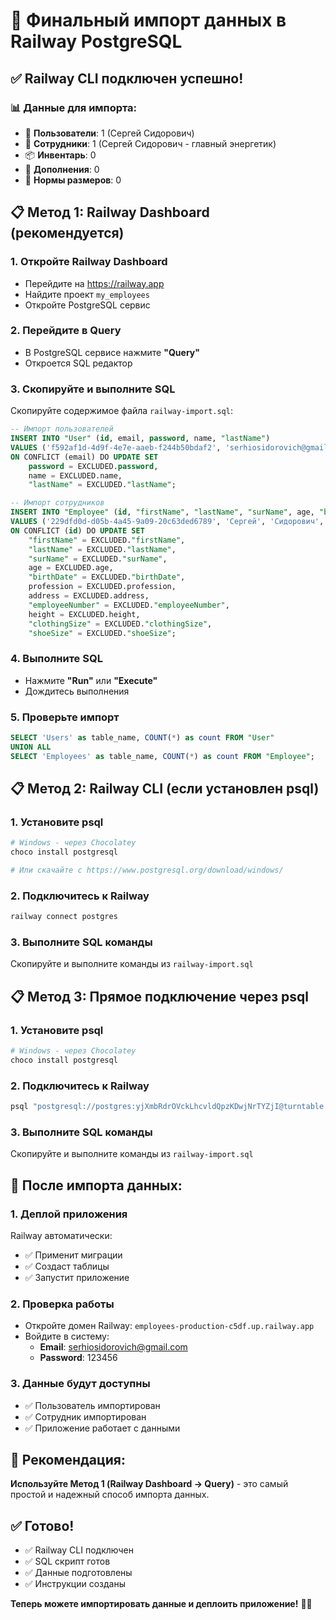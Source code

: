 # 🚀 Финальный импорт данных в Railway PostgreSQL

## ✅ **Railway CLI подключен успешно!**

### **📊 Данные для импорта:**
- 👥 **Пользователи**: 1 (Сергей Сидорович)
- 👷 **Сотрудники**: 1 (Сергей Сидорович - главный энергетик)
- 📦 **Инвентарь**: 0
- 🔧 **Дополнения**: 0
- 📏 **Нормы размеров**: 0

## 📋 **Метод 1: Railway Dashboard (рекомендуется)**

### **1. Откройте Railway Dashboard**
- Перейдите на https://railway.app
- Найдите проект `my_employees`
- Откройте PostgreSQL сервис

### **2. Перейдите в Query**
- В PostgreSQL сервисе нажмите **"Query"**
- Откроется SQL редактор

### **3. Скопируйте и выполните SQL**
Скопируйте содержимое файла `railway-import.sql`:

```sql
-- Импорт пользователей
INSERT INTO "User" (id, email, password, name, "lastName") 
VALUES ('f592af1d-4d9f-4e7e-aaeb-f244b50bdaf2', 'serhiosidorovich@gmail.com', '$2b$10$zHasLgG8aGfnqjWYyZWOvO477XE1bbN5oaYUqkhgObzE0uGertFH6', 'Сергей', 'Сидорович')
ON CONFLICT (email) DO UPDATE SET
    password = EXCLUDED.password,
    name = EXCLUDED.name,
    "lastName" = EXCLUDED."lastName";

-- Импорт сотрудников
INSERT INTO "Employee" (id, "firstName", "lastName", "surName", age, "birthDate", profession, address, "employeeNumber", height, "clothingSize", "shoeSize", "userId") 
VALUES ('229dfd0d-d05b-4a45-9a09-20c63ded6789', 'Сергей', 'Сидорович', 'Юрьевич', 38, '1987-05-13T00:00:00.000Z', 'главный энергетик', '65 Смирнова', '9439', 180, '52', '43', 'f592af1d-4d9f-4e7e-aaeb-f244b50bdaf2')
ON CONFLICT (id) DO UPDATE SET
    "firstName" = EXCLUDED."firstName",
    "lastName" = EXCLUDED."lastName",
    "surName" = EXCLUDED."surName",
    age = EXCLUDED.age,
    "birthDate" = EXCLUDED."birthDate",
    profession = EXCLUDED.profession,
    address = EXCLUDED.address,
    "employeeNumber" = EXCLUDED."employeeNumber",
    height = EXCLUDED.height,
    "clothingSize" = EXCLUDED."clothingSize",
    "shoeSize" = EXCLUDED."shoeSize";
```

### **4. Выполните SQL**
- Нажмите **"Run"** или **"Execute"**
- Дождитесь выполнения

### **5. Проверьте импорт**
```sql
SELECT 'Users' as table_name, COUNT(*) as count FROM "User"
UNION ALL
SELECT 'Employees' as table_name, COUNT(*) as count FROM "Employee";
```

## 📋 **Метод 2: Railway CLI (если установлен psql)**

### **1. Установите psql**
```bash
# Windows - через Chocolatey
choco install postgresql

# Или скачайте с https://www.postgresql.org/download/windows/
```

### **2. Подключитесь к Railway**
```bash
railway connect postgres
```

### **3. Выполните SQL команды**
Скопируйте и выполните команды из `railway-import.sql`

## 📋 **Метод 3: Прямое подключение через psql**

### **1. Установите psql**
```bash
# Windows - через Chocolatey
choco install postgresql
```

### **2. Подключитесь к Railway**
```bash
psql "postgresql://postgres:yjXmbRdrOVckLhcvldQpzKDwjNrTYZjI@turntable.proxy.rlwy.net:27091/railway"
```

### **3. Выполните SQL команды**
Скопируйте и выполните команды из `railway-import.sql`

## 🚀 **После импорта данных:**

### **1. Деплой приложения**
Railway автоматически:
- ✅ Применит миграции
- ✅ Создаст таблицы
- ✅ Запустит приложение

### **2. Проверка работы**
- Откройте домен Railway: `employees-production-c5df.up.railway.app`
- Войдите в систему:
  - **Email**: serhiosidorovich@gmail.com
  - **Password**: 123456

### **3. Данные будут доступны**
- ✅ Пользователь импортирован
- ✅ Сотрудник импортирован
- ✅ Приложение работает с данными

## 🎯 **Рекомендация:**
**Используйте Метод 1 (Railway Dashboard -> Query)** - это самый простой и надежный способ импорта данных.

## ✅ **Готово!**
- ✅ Railway CLI подключен
- ✅ SQL скрипт готов
- ✅ Данные подготовлены
- ✅ Инструкции созданы

**Теперь можете импортировать данные и деплоить приложение!** 🚀✨
